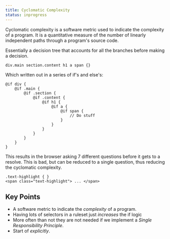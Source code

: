 ```yaml
---
title: Cyclomatic Complexity
status: inprogress
---
```


Cyclomatic complexity is a software metric used to indicate the complexity of a program. It is a quantitative measure of the number of linearly independent paths through a program's source code.

Essentially a decision tree that accounts for all the branches before making a decision.

```
div.main section.content h1 a span {}
```

Which written out in a series of if's and else's:

```
@if div {
    @if .main {
        @if .section {
            @if .content {
                @if h1 {
                    @if a {
                        @if span {
                            // Do stuff
                        }
                    }
                }
            }
        }
    }
}
```

This results in the browser asking 7 different questions before it gets to a resolve. This is bad, but can be reduced to a single question, thus reducing the cyclomatic complexity.

```
.text-highlight { }
<span class="text-highlight"> ... </span>
```

## Key Points

* A software metric to indicate the _complexity_ of a program.
* Having lots of selectors in a ruleset just _increases_ the if logic
* More often than not they are not needed if we implement a _Single Responsibility Principle_.
* Start of _explicitly_.
